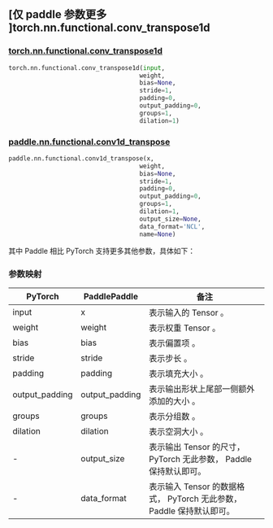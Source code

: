 ## [仅 paddle 参数更多 ]torch.nn.functional.conv_transpose1d

### [torch.nn.functional.conv_transpose1d](https://pytorch.org/docs/stable/generated/torch.nn.functional.conv_transpose1d.html?highlight=conv_trans#torch.nn.functional.conv_transpose1d)

```python
torch.nn.functional.conv_transpose1d(input,
                                    weight,
                                    bias=None,
                                    stride=1,
                                    padding=0,
                                    output_padding=0,
                                    groups=1,
                                    dilation=1)
```

### [paddle.nn.functional.conv1d_transpose](https://www.paddlepaddle.org.cn/documentation/docs/zh/develop/api/paddle/nn/functional/conv1d_transpose_cn.html)

```python
paddle.nn.functional.conv1d_transpose(x,
                                    weight,
                                    bias=None,
                                    stride=1,
                                    padding=0,
                                    output_padding=0,
                                    groups=1,
                                    dilation=1,
                                    output_size=None,
                                    data_format='NCL',
                                    name=None)
```

其中 Paddle 相比 PyTorch 支持更多其他参数，具体如下：
### 参数映射

| PyTorch       | PaddlePaddle | 备注                                                   |
| ------------- | ------------ | ------------------------------------------------------ |
| input           | x           | 表示输入的 Tensor 。               |
| weight          | weight         | 表示权重 Tensor 。                                     |
| bias          | bias         | 表示偏置项 。                                     |
| stride          | stride         | 表示步长 。                                     |
| padding          | padding         | 表示填充大小 。                                     |
| output_padding          | output_padding         | 表示输出形状上尾部一侧额外添加的大小 。                                     |
| groups          | groups         | 表示分组数 。                                     |
| dilation          | dilation         | 表示空洞大小 。                                     |
| -           | output_size           | 表示输出 Tensor 的尺寸， PyTorch 无此参数， Paddle 保持默认即可。        |
| -           | data_format           | 表示输入 Tensor 的数据格式， PyTorch 无此参数， Paddle 保持默认即可。               |
